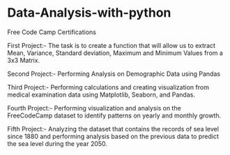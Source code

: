 # Data-Analysis-with-python
Free Code Camp Certifications

First Project:-
The task is to create a function that will allow us to extract Mean, Variance, Standard deviation, Maximum and Minimum Values from a 3x3 Matrix.

Second Project:-
Performing Analysis on Demographic Data using Pandas

Third Project:-
Performing calculations and creating visualization from medical examination data using Matplotlib, Seaborn, and Pandas.

Fourth Project:-
Performing visualization and analysis on the FreeCodeCamp dataset to identify patterns on yearly and monthly growth.

Fifth Project:-
Analyzing the dataset that contains the records of sea level since 1880 and performing analysis based on the previous data to predict the sea level during the year 2050.
